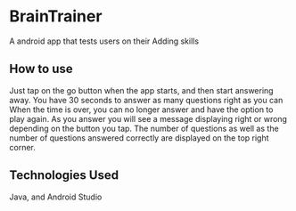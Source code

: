 # BrainTrainer
A android app that tests users on their Adding skills

<h2>How to use</h2>
Just tap on the go button when the app starts, and then start answering away. You have 30 seconds to answer as many questions right as you can
When the time is over, you can no longer answer and have the option to play again. As you answer you will see a message displaying right or wrong depending on the button you tap. The number of questions as well as the number of questions answered correctly are displayed on the top right corner.

<h2>Technologies Used</h2>
Java, and Android Studio
